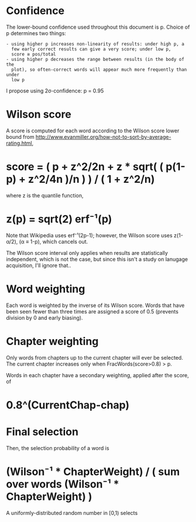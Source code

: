 Confidence
==========

The lower-bound confidence used throughout this document is p. Choice of p
determines two things:

    - using higher p increases non-linearity of results: under high p, a
      few early correct results can give a very score; under low p, 
      score ≅ pos/total
    - using higher p decreases the range between results (in the body of the
      plot), so often-correct words will appear much more frequently than under
      low p

I propose using 2σ-confidence: p = 0.95

Wilson score
============

A score is computed for each word according to the Wilson score lower bound
from <http://www.evanmiller.org/how-not-to-sort-by-average-rating.html>,

# score = ( p + z^2/2n + z * sqrt( ( p(1-p) + z^2/4n )/n ) ) / ( 1 + z^2/n)

where z is the quantile function,

# z(p) = sqrt(2) erf⁻¹(p)

Note that Wikipedia uses erf⁻¹(2p-1); however, the Wilson score uses z(1-α/2),
(α ≡ 1-p), which cancels out.

The Wilson score interval only applies when results are statistically
independent, which is not the case, but since this isn't a study on lanugage
acquisition, I'll ignore that..

Word weighting
==============

Each word is weighted by the inverse of its Wilson score. Words that have been
seen fewer than three times are assigned a score of 0.5 (prevents division by
0 and early biasing).

Chapter weighting
=================

Only words from chapters up to the current chapter will ever be selected. The
current chapter increases only when FracWords(score>0.8) > p.

Words in each chapter have a secondary weighting, applied after the score, of 

# 0.8^(CurrentChap-chap)

Final selection
===============

Then, the selection probability of a word is 

# (Wilson⁻¹ * ChapterWeight) / ( sum over words (Wilson⁻¹ * ChapterWeight) )

A uniformly-distributed random number in [0,1) selects
